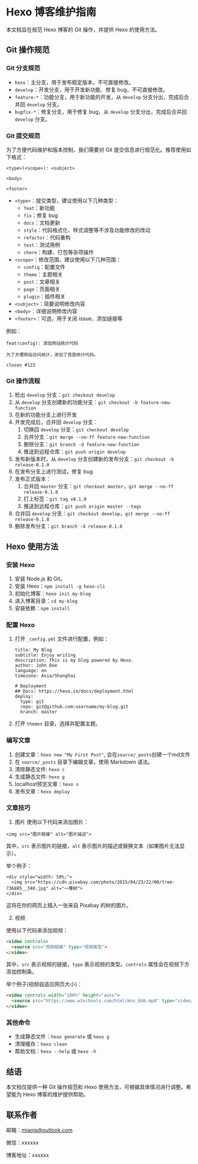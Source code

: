 # Hexo 博客维护指南

本文档旨在规范 Hexo 博客的 Git 操作，并提供 Hexo 的使用方法。

## Git 操作规范

### Git 分支规范

- `hexo`：主分支，用于发布稳定版本，不可直接修改。
- `develop`：开发分支，用于开发新功能、修复 bug，不可直接修改。
- `feature-*`：功能分支，用于新功能的开发，从 `develop` 分支分出，完成后合并回 `develop` 分支。
- `bugfix-*`：修复分支，用于修复 bug，从 `develop` 分支分出，完成后合并回 `develop` 分支。

### Git 提交规范

为了方便代码维护和版本控制，我们需要对 Git 提交信息进行规范化。推荐使用如下格式：

```
<type>(<scope>): <subject>

<body>

<footer>
```

- `<type>`：提交类型，建议使用以下几种类型：
  - `feat`：新功能
  - `fix`：修复 bug
  - `docs`：文档更新
  - `style`：代码格式化、样式调整等不涉及功能修改的改动
  - `refactor`：代码重构
  - `test`：测试用例
  - `chore`：构建、打包等杂项操作
- `<scope>`：修改范围，建议使用以下几种范围：
  - `config`：配置文件
  - `theme`：主题相关
  - `post`：文章相关
  - `page`：页面相关
  - `plugin`：插件相关
- `<subject>`：简要说明修改内容
- `<body>`：详细说明修改内容
- `<footer>`：可选，用于关闭 issue、添加链接等

例如：

```
feat(config): 添加网站统计代码

为了方便网站访问统计，添加了百度统计代码。

closes #123
```

### Git 操作流程

1. 检出 `develop` 分支：`git checkout develop`
2. 从 `develop` 分支创建新的功能分支：`git checkout -b feature-new-function`
3. 在新的功能分支上进行开发
4. 开发完成后，合并回 `develop` 分支：
   1. 切换回 `develop` 分支：`git checkout develop`
   2. 合并分支：`git merge --no-ff feature-new-function`
   3. 删除分支：`git branch -d feature-new-function`
   4. 推送到远程仓库：`git push origin develop`
5. 发布新版本时，从 `develop` 分支创建新的发布分支：`git checkout -b release-0.1.0`
6. 在发布分支上进行测试，修复 bug
7. 发布正式版本：
   1. 合并回 `master` 分支：`git checkout master`，`git merge --no-ff release-0.1.0`
   2. 打上标签：`git tag v0.1.0`
   3. 推送到远程仓库：`git push origin master --tags`
8. 合并回 `develop` 分支：`git checkout develop`，`git merge --no-ff release-0.1.0`
9. 删除发布分支：`git branch -d release-0.1.0`

## Hexo 使用方法

### 安装 Hexo

1. 安装 Node.js 和 Git。
2. 安装 Hexo：`npm install -g hexo-cli`
3. 初始化博客：`hexo init my-blog`
4. 进入博客目录：`cd my-blog`
5. 安装依赖：`npm install`

### 配置 Hexo

1. 打开 `_config.yml` 文件进行配置，例如：

   ```
   title: My Blog
   subtitle: Enjoy writing
   description: This is my blog powered by Hexo.
   author: John Doe
   language: en
   timezone: Asia/Shanghai
   
   # Deployment
   ## Docs: https://hexo.io/docs/deployment.html
   deploy:
     type: git
     repo: git@github.com:username/my-blog.git
     branch: master
   ```

2. 打开 `themes` 目录，选择并配置主题。

### 编写文章

1. 创建文章：`hexo new "My First Post"`, 会在`source/_posts`创建一个md文件
2. 在 `source/_posts` 目录下编辑文章，使用 Markdown 语法。
3. 清除静态文件: `hexo c`
4. 生成静态文件: `hexo g`
5. localhost预览文章：`hexo s`
6. 发布文章：`hexo deploy`

### 文章技巧

1. 图片
使用以下代码来添加图片：

```
<img src="图片链接" alt="图片描述">
```

其中，`src` 表示图片的链接，`alt` 表示图片的描述或替换文本（如果图片无法显示）。

举个例子：

```
<div style="width: 50%;"> 
  <img src="https://cdn.pixabay.com/photo/2015/04/23/22/00/tree-736885__340.jpg" alt="一棵树">
</div>
```

这将在你的网页上插入一张来自 Pixabay 的树的图片。

2. 视频

使用以下代码来添加视频：

```html
<video controls> 
  <source src="视频链接" type="视频类型">
</video>
```

其中，`src` 表示视频的链接，`type` 表示视频的类型。`controls` 属性会在视频下方添加控制条。

举个例子(视频自适应网页大小)：

```html
<video controls width="100%" height="auto">
  <source src="https://www.w3schools.com/html/mov_bbb.mp4" type="video/mp4">
</video>
```

### 其他命令

- 生成静态文件：`hexo generate` 或 `hexo g`
- 清理缓存：`hexo clean`
- 帮助文档：`hexo --help` 或 `hexo -h`

## 结语

本文档仅提供一种 Git 操作规范和 Hexo 使用方法，可根据具体情况进行调整。希望能为 Hexo 博客的维护提供帮助。


## 联系作者

邮箱：miaojs@outlook.com

微信：xxxxxx

博客地址：xxxxxx